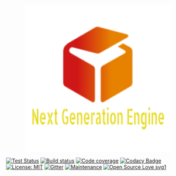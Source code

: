 <p align="center">
  <img alt="NexGenEng" src="./logo.png" width="400" />
</p>

[![Test Status](https://travis-ci.com/JFSF/NGE.svg?branch=master)](https://travis-ci.com/JFSF/NGE)
[![Build status](https://ci.appveyor.com/api/projects/status/3f1b4jhenr0attmf?svg=true)](https://ci.appveyor.com/api/projects/status/3f1b4jhenr0attmf)
[![Code coverage](https://codecov.io/gh/JFSF/NGE/branch/master/graph/badge.svg?token=hLlr6qln8E)](https://codecov.io/gh/JFSF/NGE)
[![Codacy Badge](https://api.codacy.com/project/badge/Grade/0b46017bdb7d41b49e903cd2ff10ffa8)](https://www.codacy.com/manual/JFSF/NGE?utm_source=github.com&amp;utm_medium=referral&amp;utm_content=JFSF/NGE&amp;utm_campaign=Badge_Grade)
[![License: MIT](https://img.shields.io/badge/License-MIT-yellow.svg)](https://opensource.org/licenses/MIT)
[![Gitter](https://badges.gitter.im/NexGenEng/community.svg)](https://gitter.im/NexGenEng/community?utm_source=badge&utm_medium=badge&utm_campaign=pr-badge)
[![Maintenance](https://img.shields.io/badge/Maintained%3F-yes-green.svg)](https://GitHub.com/Naereen/StrapDown.js/graphs/commit-activity)
[![Open Source Love svg1](https://badges.frapsoft.com/os/v1/open-source.svg?v=103)](https://github.com/ellerbrock/open-source-badges/)

